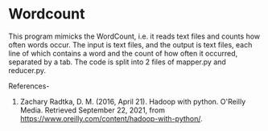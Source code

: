 # Wordcount

This program mimicks the WordCount, i.e. it reads text files and counts how often words occur. The input is text files, and the output is text files, each line of which contains a word and the count of how often it occurred, separated by a tab.
The code is split into 2 files of mapper.py and reducer.py.

References-
1.	Zachary Radtka, D. M. (2016, April 21). Hadoop with python. O'Reilly Media. Retrieved September 22, 2021, from https://www.oreilly.com/content/hadoop-with-python/.
